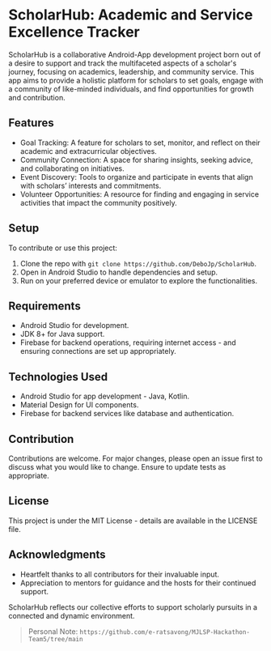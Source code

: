 # ScholarHub: Academic and Service Excellence Tracker

ScholarHub is a collaborative Android-App development project born out of a desire to support and track the multifaceted aspects of a scholar's journey, focusing on academics, leadership, and community service. This app aims to provide a holistic platform for scholars to set goals, engage with a community of like-minded individuals, and find opportunities for growth and contribution.

## Features
- Goal Tracking: A feature for scholars to set, monitor, and reflect on their academic and extracurricular objectives.
- Community Connection: A space for sharing insights, seeking advice, and collaborating on initiatives.
- Event Discovery: Tools to organize and participate in events that align with scholars’ interests and commitments.
- Volunteer Opportunities: A resource for finding and engaging in service activities that impact the community positively.

## Setup
To contribute or use this project:
1. Clone the repo with `git clone https://github.com/DeboJp/ScholarHub`.
2. Open in Android Studio to handle dependencies and setup.
3. Run on your preferred device or emulator to explore the functionalities.

## Requirements
- Android Studio for development.
- JDK 8+ for Java support.
- Firebase for backend operations, requiring internet access - and ensuring connections are set up appropriately.

## Technologies Used
- Android Studio for app development - Java, Kotlin.
- Material Design for UI components.
- Firebase for backend services like database and authentication.

## Contribution
Contributions are welcome. For major changes, please open an issue first to discuss what you would like to change. Ensure to update tests as appropriate.

## License
This project is under the MIT License - details are available in the LICENSE file.

## Acknowledgments
- Heartfelt thanks to all contributors for their invaluable input.
- Appreciation to mentors for guidance and the hosts for their continued support.

ScholarHub reflects our collective efforts to support scholarly pursuits in a connected and dynamic environment.


>Personal Note: `https://github.com/e-ratsavong/MJLSP-Hackathon-Team5/tree/main`
